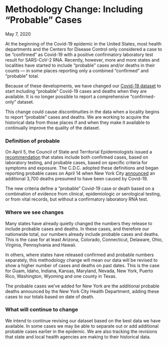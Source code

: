 #     Methodology Change: Including “Probable” Cases
May 7, 2020

At the beginning of the Covid-19 epidemic in the United States, most health departments and the Centers for Disease Control only considered a case to be “confirmed” as Covid-19 with a positive confirmatory laboratory test result for SARS-CoV-2 RNA. Recently, however, more and more states and localities have started to include “probable” cases and/or deaths in their counts — in some places reporting only a combined “confirmed” and “probable” total.

Because of these developments, we have changed our [Covid-19 dataset](https://github.com/nytimes/covid-19-data) to start including “probable” Covid-19 cases and deaths when they are available. It is no longer possible to report a comprehensive “confirmed-only” dataset.

This change could cause discontinuities in the data when a locality begins to report “probable” cases and deaths. We are working to acquire the historical data from those places if and when they make it available to continually improve the quality of the dataset.

### Definition of probable

On April 5, the Council of State and Territorial Epidemiologists issued a [recommendation](https://int.nyt.com/data/documenthelper/6908-cste-interim-20-id-01-covid-19/85d47e89b637cd643d50/optimized/full.pdf) that states include both confirmed cases, based on laboratory testing, and probable cases, based on specific criteria for symptoms and exposure. The C.D.C. adopted these definitions and began reporting probable cases on April 14 when New York City [announced](https://www.nytimes.com/2020/04/14/nyregion/new-york-coronavirus-deaths.html) an additional 3,700 deaths presumed to have been caused by Covid-19.

The new criteria define a “probable” Covid-19 case or death based on a combination of evidence from clinical, epidemiologic or serological testing, or from vital records, but without a confirmatory laboratory RNA test.

### Where we see changes

Many states have already quietly changed the numbers they release to include probable cases and deaths. In these cases, and therefore our nationwide total, our numbers already include probable cases and deaths. This is the case for at least Arizona, Colorado, Connecticut, Delaware, Ohio, Virginia, Pennsylvania and Hawaii. 

In others, where states have released confirmed and probable numbers separately, this methodology change will mean our data will be revised to show a higher number of cases and deaths on past dates. This is the case for Guam, Idaho, Indiana, Kansas, Maryland, Nevada, New York, Puerto Rico, Washington, Wyoming and one county in Texas.

The probable cases we’ve added for New York are the additional probable deaths announced by the New York City Health Department, adding these cases to our totals based on date of death.

### What will continue to change

We intend to continue revising our dataset based on the best data we have available. In some cases we may be able to separate out or add additional probable cases earlier in the epidemic. We are also tracking the revisions that state and local health agencies are making to their historical data.
